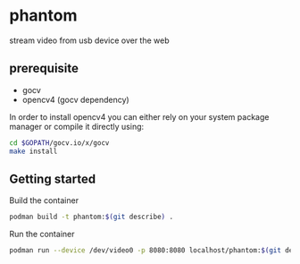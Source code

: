 # phantom

stream video from usb device over the web

## prerequisite

- gocv
- opencv4 (gocv dependency)

In order to install opencv4 you can either rely on your system package manager or compile it directly using:

```bash
cd $GOPATH/gocv.io/x/gocv
make install
```

## Getting started

Build the container

```bash
podman build -t phantom:$(git describe) .
```

Run the container

```bash
podman run --device /dev/video0 -p 8080:8080 localhost/phantom:$(git describe) /app/main
```

